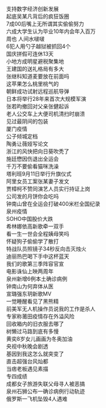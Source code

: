 支持数字经济创新发展  
起底吴某凡背后的疯狂饭圈  
7成00后嘴上无所谓其实偷偷努力  
六成大学生认为毕业10年内会年入百万  
周也 人间水啵啵  
6犯人用勺子越狱被抓回4个  
国庆拼假可连休13天  
小地方成明星避税聚集地  
王建国的送礼格局有多大  
张继科知道麦要放在前面吗  
这苹果怎么桃里桃气的  
朝鲜成功试射远程巡航导弹  
日本将举行28年来首次大规模军演  
张若昀撤回对父亲张健起诉  
老人公交车上大便司机清扫时崩溃  
见过最阴间的包装  
厦门疫情  
公子倾城定档  
陶勇让薇娅写论文  
浙江的风快把向日葵吹秃了  
施廷懋因伤退出全运会  
千万不要偷看猫咪洗澡  
塔利班9月11日举行升旗仪式  
阿里女员工案张某妻子发文  
贾樟柯不赞同演艺人员实行持证上岗  
公司发的月饼你会吃吗  
钟南山曾在全运会打破400米栏全国纪录  
泉州疫情  
SOHO中国股价大跌  
希林娜依高新歌牵一双手  
看一生一世会全程姨母笑吗  
怀疑狗子偷偷学了散打  
特战队员照镜子34秒反向击灭烛火  
迪丽热巴喝下手中这杯蓝天  
我们的歌第三季阵容官宣  
电影诛仙上映两周年  
泉州新增6例本土确诊病例  
钟南山为何弃体从医  
宣璐强东玥新歌MV  
一觉睡醒看见了黑熊精  
前美军无人机操作员说我的工作是杀人  
专家称莆田疫情存在外溢风险  
回收箱内的旧衣服去哪了  
树懒过马路到底有多慢  
黄奕8岁女儿画画为冬奥加油  
央视中秋晚会剧透  
基因到我这怎么就突变了  
直击超强台风灿都  
当痞老板遇见素描  
专四成绩  
成都女子旅游失联父母寻人被恶搞  
泉州石狮公布一确诊病例行动轨迹  
俄罗斯一飞机坠毁4人遇难  
